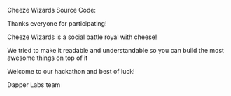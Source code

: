 

Cheeze Wizards Source Code:

Thanks everyone for participating!

Cheeze Wizards is a social battle royal with cheese!

We tried to make it readable and understandable so you can build the most awesome things on top of it

Welcome to our hackathon and best of luck!

Dapper Labs team

